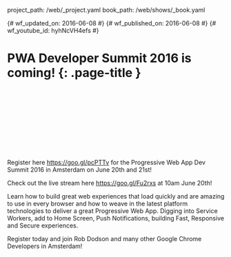 project_path: /web/_project.yaml book_path: /web/shows/_book.yaml

{# wf_updated_on: 2016-06-08 #} {# wf_published_on: 2016-06-08 #} {# wf_youtube_id: hyhNcVH4efs #}

# PWA Developer Summit 2016 is coming! {: .page-title }

<div class="video-wrapper">
  <iframe class="devsite-embedded-youtube-video" data-video-id="hyhNcVH4efs"
          data-autohide="1" data-showinfo="0" frameborder="0" allowfullscreen>
  </iframe>
</div>

Register here https://goo.gl/pcPTTv for the Progressive Web App Dev Summit 2016 in Amsterdam on June 20th and 21st!

Check out the live stream here https://goo.gl/Fu2rxs at 10am June 20th!

Learn how to build great web experiences that load quickly and are amazing to use in every browser and how to weave in the latest platform technologies to deliver a great Progressive Web App. Digging into Service Workers, add to Home Screen, Push Notifications, building Fast, Responsive and Secure experiences.

Register today and join Rob Dodson and many other Google Chrome Developers in Amsterdam!